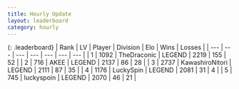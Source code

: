 ```yaml
---
title: Hourly Update
layout: leaderboard
category: hourly
---
```


{: .leaderboard}
| Rank | LV | Player | Division | Elo | Wins | Losses |
| --- | --- | --- | --- | --- | --- | --- |
| <span data-change="0">1</span> | 1092 | <span title="ID: 544310">TheDraconic</span> | LEGEND | <span data-change="-16">2219</span> | <span data-change="2">155</span> | <span data-change="2">52</span> |
| <span data-change="0">2</span> | 716 | <span title="ID: 455100">AKEE</span> | LEGEND | <span data-change="0">2137</span> | <span data-change="0">86</span> | <span data-change="0">28</span> |
| <span data-change="0">3</span> | 2737 | <span title="ID: 164871">KawashiroNitori</span> | LEGEND | <span data-change="26">2111</span> | <span data-change="3">87</span> | <span data-change="0">35</span> |
| <span data-change="0">4</span> | 1176 | <span title="ID: 498412">LuckySpin</span> | LEGEND | <span data-change="0">2081</span> | <span data-change="0">31</span> | <span data-change="0">4</span> |
| <span data-change="1">5</span> | 745 | <span title="ID: 512212">luckyspoin</span> | LEGEND | <span data-change="0">2070</span> | <span data-change="0">46</span> | <span data-change="0">21</span> |